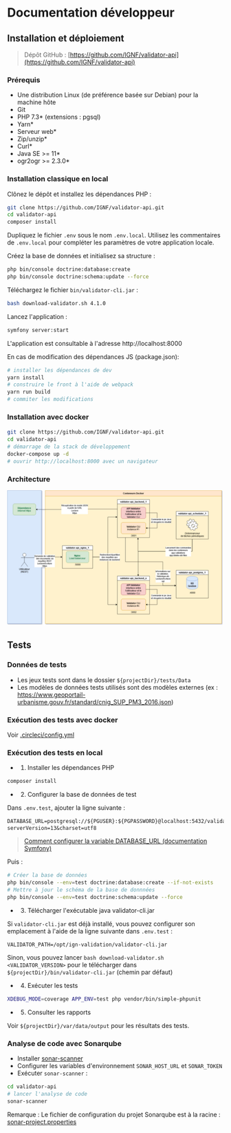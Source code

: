 # Documentation développeur

## Installation et déploiement

> Dépôt GitHub : [https://github.com/IGNF/validator-api](https://github.com/IGNF/validator-api)

### Prérequis

- Une distribution Linux (de préférence basée sur Debian) pour la machine hôte
- Git
- PHP 7.3\* (extensions : pgsql)
- Yarn\*
- Serveur web\*
- Zip/unzip\*
- Curl\*
- Java SE >= 11\*
- ogr2ogr >= 2.3.0\*

### Installation classique en local

Clônez le dépôt et installez les dépendances PHP :

```bash
git clone https://github.com/IGNF/validator-api.git
cd validator-api
composer install
```

Dupliquez le fichier `.env` sous le nom `.env.local`.
Utilisez les commentaires de `.env.local` pour compléter les paramètres de votre application locale.

Créez la base de données et initialisez sa structure :

```bash
php bin/console doctrine:database:create
php bin/console doctrine:schema:update --force
```

Téléchargez le fichier `bin/validator-cli.jar` :
```bash
bash download-validator.sh 4.1.0
```

Lancez l'application :
```bash
symfony server:start
```

L'application est consultable à l'adresse http://localhost:8000


En cas de modification des dépendances JS (package.json):

```bash
# installer les dépendances de dev
yarn install
# construire le front à l'aide de webpack
yarn run build
# commiter les modifications
```

### Installation avec docker

```bash
git clone https://github.com/IGNF/validator-api.git
cd validator-api
# démarrage de la stack de développement
docker-compose up -d
# ouvrir http://localhost:8000 avec un navigateur
```

### Architecture

![Architecture](architecture.jpg)


## Tests

### Données de tests

* Les jeux tests sont dans le dossier `${projectDir}/tests/Data`
* Les modèles de données tests utilisés sont des modèles externes (ex : https://www.geoportail-urbanisme.gouv.fr/standard/cnig_SUP_PM3_2016.json)

### Exécution des tests avec docker

Voir [.circleci/config.yml](../../.circleci/config.yml)

### Exécution des tests en local

* 1) Installer les dépendances PHP

```bash
composer install
```

* 2) Configurer la base de données de test

Dans `.env.test`, ajouter la ligne suivante :

```
DATABASE_URL=postgresql://${PGUSER}:${PGPASSWORD}@localhost:5432/validator_api_test?serverVersion=13&charset=utf8
```

> [Comment configurer la variable DATABASE_URL (documentation Symfony)](https://symfony.com/doc/4.4/doctrine.html#configuring-the-database)

Puis :

```bash
# Créer la base de données
php bin/console --env=test doctrine:database:create --if-not-exists
# Mettre à jour le schéma de la base de donnnées
php bin/console --env=test doctrine:schema:update --force
```

* 3) Télécharger l'exécutable java validator-cli.jar

Si `validator-cli.jar` est déjà installé, vous pouvez configurer son emplacement à l'aide de la ligne suivante dans `.env.test` :

```
VALIDATOR_PATH=/opt/ign-validation/validator-cli.jar
```

Sinon, vous pouvez lancer `bash download-validator.sh <VALIDATOR_VERSION>` pour le télécharger dans `${projectDir}/bin/validator-cli.jar` (chemin par défaut)

* 4) Exécuter les tests

```bash
XDEBUG_MODE=coverage APP_ENV=test php vendor/bin/simple-phpunit
```

* 5) Consulter les rapports

Voir `${projectDir}/var/data/output` pour les résultats des tests.


### Analyse de code avec Sonarqube

* Installer [sonar-scanner](https://docs.sonarqube.org/latest/analysis/scan/sonarscanner/)
* Configurer les variables d'environnement `SONAR_HOST_URL` et `SONAR_TOKEN`
* Exécuter `sonar-scanner` :

```bash
cd validator-api
# lancer l'analyse de code
sonar-scanner
```

Remarque : Le fichier de configuration du projet Sonarqube est à la racine : [sonar-project.properties](../../sonar-project.properties)
